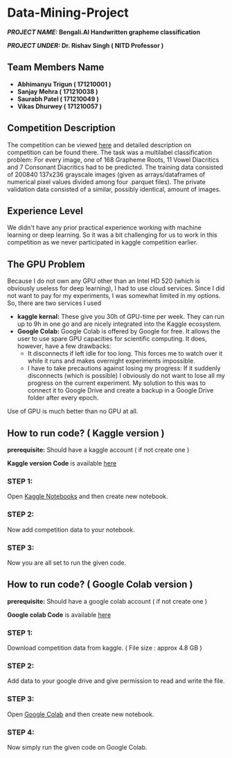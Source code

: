 # Data-Mining-Project
**_PROJECT NAME:_  Bengali.AI Handwritten grapheme classification**


**_PROJECT UNDER:_ Dr. Rishav Singh ( NITD Professor )**

## Team Members Name
- **Abhimanyu Trigun ( 171210001 )**
- **Sanjay Mehra ( 171210038 )**
- **Saurabh Patel ( 171210049 )**
- **Vikas Dhurwey ( 171210057 )**

## Competition Description
The competition can be viewed [here](https://www.kaggle.com/c/bengaliai-cv19) and detailed description on competition can be found there. The task was a multilabel classification problem: For every image, one of 168 Grapheme Roots, 11 Vowel Diacritics and 7 Consonant Diacritics had to be predicted. The training data consisted of 200840 137x236 grayscale images (given as arrays/dataframes of numerical pixel values divided among four .parquet files). The private validation data consisted of a similar, possibly identical, amount of images.



## Experience Level
We didn't have any prior practical experience working with machine learning or deep learning. So it was a bit challenging for us to work in this competition as we never participated in kaggle competition earlier.

## The GPU Problem
Because I do not own any GPU other than an Intel HD 520 (which is obviously useless for deep learning), I had to use cloud services. Since I did not want to pay for my experiments, I was somewhat limited in my options. So, there are two services I used
- **kaggle kernal:** These give you 30h of GPU-time per week. They can run up to 9h in one go and are nicely integrated into the Kaggle ecosystem.
- **Google Colab:** Google Colab is offered by Google for free. It allows the user to use spare GPU capacities for scientific computing. It does, however, have a few drawbacks:
  - It disconnects if left idle for too long. This forces me to watch over it while it runs and makes overnight experiments impossible.
  - I have to take precautions against losing my progress: If it suddenly disconnects (which is possible) I obviously do not want to lose all my progress on the current experiment. My solution to this was to connect it to Google Drive and create a backup in a Google Drive folder after every epoch.
  
Use of GPU is much better than no GPU at all.
  
  
## How to run code? ( Kaggle version )
**prerequisite:** Should have a kaggle account ( if not create one )

**Kaggle version Code** is available [here](https://github.com/sanjay-mehra/Data-Mining-Project/)

### STEP 1: 
Open [Kaggle Notebooks](https://github.com/sanjay-mehra/Data-Mining-Project/blob/master/Bengali_CNN.ipynb) and then create new notebook.

### STEP 2:
Now add competition data to your notebook.

### STEP 3:
Now you are all set to run the given code.


## How to run code? ( Google Colab version )
**prerequisite:** Should have a google colab account ( if not create one )

**Google colab Code** is available [here](https://github.com/sanjay-mehra/Data-Mining-Project/)

### STEP 1: 
Download competition data from kaggle. ( File size : approx 4.8 GB )

### STEP 2:
Add data to your google drive and give permission to read and write the file.

### STEP 3: 
Open [Google Colab](https://colab.research.google.com/) and then create new notebook.

### STEP 4:
Now simply run the given code on Google Colab.





